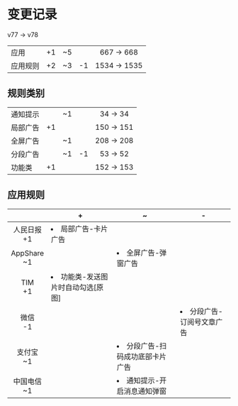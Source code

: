 # 变更记录

v77 -> v78

||||||
|-|:-:|:-:|:-:|:-:|
|应用|+1|~5||667 -> 668|
|应用规则|+2|~3|-1|1534 -> 1535|

## 规则类别

||||||
|-|:-:|:-:|:-:|:-:|
|通知提示||~1||34 -> 34|
|局部广告|+1|||150 -> 151|
|全屏广告||~1||208 -> 208|
|分段广告||~1|-1|53 -> 52|
|功能类|+1|||152 -> 153|

## 应用规则

||+|~|-|
|:-:|-|-|-|
|人民日报<br>+1|<li>局部广告-卡片广告|||
|AppShare<br>~1||<li>全屏广告-弹窗广告||
|TIM<br>+1|<li>功能类-发送图片时自动勾选[原图]|||
|微信<br>-1|||<li>分段广告-订阅号文章广告|
|支付宝<br>~1||<li>分段广告-扫码成功底部卡片广告||
|中国电信<br>~1||<li>通知提示-开启消息通知弹窗||
